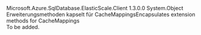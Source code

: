 <Type Name="CacheMappingExtensions" FullName="Microsoft.Azure.SqlDatabase.ElasticScale.ShardManagement.CacheMappingExtensions">
  <TypeSignature Language="C#" Value="public static class CacheMappingExtensions" />
  <TypeSignature Language="ILAsm" Value=".class public auto ansi abstract sealed beforefieldinit CacheMappingExtensions extends System.Object" />
  <TypeSignature Language="DocId" Value="T:Microsoft.Azure.SqlDatabase.ElasticScale.ShardManagement.CacheMappingExtensions" />
  <TypeSignature Language="VB.NET" Value="Public Module CacheMappingExtensions" />
  <TypeSignature Language="F#" Value="type CacheMappingExtensions = class" />
  <AssemblyInfo>
    <AssemblyName>Microsoft.Azure.SqlDatabase.ElasticScale.Client</AssemblyName>
    <AssemblyVersion>1.3.0.0</AssemblyVersion>
  </AssemblyInfo>
  <Base>
    <BaseTypeName>System.Object</BaseTypeName>
  </Base>
  <Interfaces />
  <Docs>
    <summary>
            <span data-ttu-id="a0ea9-101">Erweiterungsmethoden kapselt für CacheMappings</span><span class="sxs-lookup"><span data-stu-id="a0ea9-101">Encapsulates extension methods for CacheMappings</span></span>
            </summary>
    <remarks>To be added.</remarks>
  </Docs>
  <Members />
</Type>